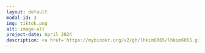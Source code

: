 ```yaml
---
layout: default
modal-id: 3
img: tiktok.png
alt: image-alt
project-date: April 2024
description: <a href='https://mybinder.org/v2/gh/lhkim6065/lhkim6065.github.io.git/HEAD?labpath=Python%2FModeling+Project.ipynb' target='_blank'>database</a>
---
```

